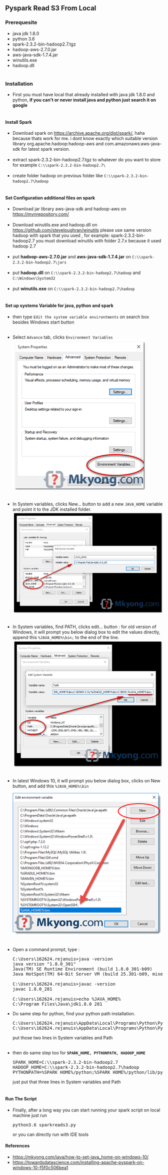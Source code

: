 ## Pyspark Read S3 From Local

### Prerequesite
* java jdk 1.8.0
* python 3.6
* spark-2.3.2-bin-hadoop2.7.tgz
* hadoop-aws-2.7.0.jar
* aws-java-sdk-1.7.4.jar
* winutils.exe
* hadoop.dll
<br></br>
### Installation
* First you must have local that already installed with java jdk 1.8.0 and python, 
  **if you can't or never install java and python just search it on google**
  <br></br>
  

#### Install Spark
* Download spark on https://archive.apache.org/dist/spark/, haha because thats work for me.
  i dont know exactly which suitable version library org.apache.hadoop:hadoop-aws and 
  com.amazonaws:aws-java-sdk for latest spark version.
<br></br>
* extract spark-2.3.2-bin-hadoop2.7.tgz to whatever do you want to store for example
  `C:\\spark-2.3.2-bin-hadoop2.7\`
<br></br>
* create folder hadoop on previous folder like 
  `C:\\spark-2.3.2-bin-hadoop2.7\hadoop`
<br></br>
  
#### Set Configuration additional files on spark
* Download jar library aws-java-sdk and hadoop-aws on https://mvnrepository.com/
<br></br>
* Download winutils.exe and hadoop.dll on https://github.com/steveloughran/winutils
  please use same version hadoop with spark that you used , for example:
  spark-2.3.2-bin-hadoop2.7 you must download winutils with folder 2.7.x
  because it used hadoop 2.7
<br></br>
* put **hadoop-aws-2.7.0.jar** and **aws-java-sdk-1.7.4.jar** on `C:\\spark-2.3.2-bin-hadoop2.7\jars`
<br></br>
* put **hadoop.dll** on `C:\\spark-2.3.2-bin-hadoop2.7\hadoop` and `C:\Windows\System32`
<br></br>
* put **winutils.exe** on `C:\\spark-2.3.2-bin-hadoop2.7\hadoop`
<br></br>
#### Set up systems Variable for java, python and spark
* then type `Edit the system variable environtments` on search box besides 
  Windows start button
  <br></br>
* Select `Advance` tab, clicks `Environment Variables`
  ![img.png](img/img.png)
  <br></br>
* In System variables, clicks New... button to add a new `JAVA_HOME` variable and point it to the JDK installed folder.
  ![img_1.png](img/img_1.png)
  <br></br>
* In System variables, find PATH, clicks edit... button :
  for old version of Windows, it will prompt you below dialog box to edit the values directly, 
  append this `%JAVA_HOME%\bin;` to the end of the line.
  ![img_2.png](img/img_2.png)
  <br></br>
* In latest Windows 10, it will prompt you below dialog box, clicks on New button, and add this `%JAVA_HOME%\bin`
  
  ![img_3.png](img/img_3.png)
  <br></br>
* Open a command prompt, type :
  <pre>C:\Users\162624.rejanuis>java -version 
  java version "1.8.0_301"
  Java(TM) SE Runtime Environment (build 1.8.0_301-b09)
  Java HotSpot(TM) 64-Bit Server VM (build 25.301-b09, mixed mode)
  
  C:\Users\162624.rejanuis>javac -version
  javac 1.8.0_281
  
  C:\Users\162624.rejanuis>echo %JAVA_HOME%
  C:\Program Files\Java\jdk1.8.0_281</pre>

* Do same step for python, find your python path installation.
  <pre>C:\Users\162624.rejanuis\AppData\Local\Programs\Python\Python36
  C:\Users\162624.rejanuis\AppData\Local\Programs\Python\Python36</pre>
  put those two lines in System variables and Path
<br></br>
* then do same step too for **`SPARK_HOME, PYTHONPATH, HADOOP_HOME`**
  <pre>SPARK_HOME=C:\\spark-2.3.2-bin-hadoop2.7
  HADOOP_HOME=C:\\spark-2.3.2-bin-hadoop2.7\hadoop
  PYTHONPATH=%SPARK_HOME%/python;%SPARK_HOME%/python/lib/py4j-0.10.9-src.zip;%PYTHONPATH%</pre>
  just put that three lines in System variables and Path
<br></br>

#### Run The Script
* Finally, after a long way you can start running your spark script on local machine
just run <pre>python3.6 sparkreads3.py</pre> or you can directly run with IDE tools

#### References
* https://mkyong.com/java/how-to-set-java_home-on-windows-10/
* https://towardsdatascience.com/installing-apache-pyspark-on-windows-10-f5f0c506bea1